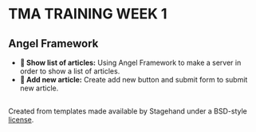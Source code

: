 # TMA TRAINING WEEK 1

## Angel Framework 

* **👀 Show list of articles:** Using Angel Framework to make a server in order to show a list of articles. 
* **🤳 Add new article:** Create add new button and submit form to submit new article. 

##
Created from templates made available by Stagehand under a BSD-style
[license](https://github.com/dart-lang/stagehand/blob/master/LICENSE).

